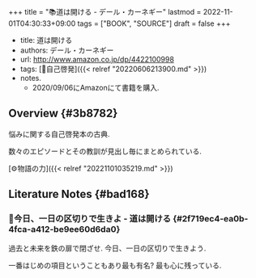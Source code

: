 +++
title = "📚道は開ける - デール・カーネギー"
lastmod = 2022-11-01T04:30:33+09:00
tags = ["BOOK", "SOURCE"]
draft = false
+++

-   title: 道は開ける
-   authors: デール・カーネギー
-   url: <http://www.amazon.co.jp/dp/4422100998>
-   tags: [🔖自己啓発]({{< relref "20220606213900.md" >}})
-   notes.
    -   2020/09/06にAmazonにて書籍を購入.


## Overview {#3b8782}

悩みに関する自己啓発本の古典.

数々のエピソードとその教訓が見出し毎にまとめられている.

[⚙物語の力]({{< relref "20221101035219.md" >}})


## Literature Notes {#bad168}


### 📜今日、一日の区切りで生きよ - 道は開ける {#2f719ec4-ea0b-4fca-a412-be9ee60d6da0}

過去と未来を鉄の扉で閉ざせ. 今日、一日の区切りで生きよう.

一番はじめの項目ということもあり最も有名? 最も心に残っている.
